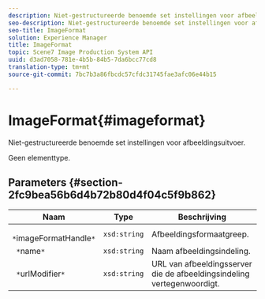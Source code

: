 ```yaml
---
description: Niet-gestructureerde benoemde set instellingen voor afbeeldingsuitvoer.
seo-description: Niet-gestructureerde benoemde set instellingen voor afbeeldingsuitvoer.
seo-title: ImageFormat
solution: Experience Manager
title: ImageFormat
topic: Scene7 Image Production System API
uuid: d3ad7058-781e-4b5b-84b5-7da6bcc77cd8
translation-type: tm+mt
source-git-commit: 7bc7b3a86fbcdc57cfdc31745fae3afc06e44b15

---
```



# ImageFormat{#imageformat}

Niet-gestructureerde benoemde set instellingen voor afbeeldingsuitvoer.

Geen elementtype.

## Parameters {#section-2fc9bea56b6d4b72b80d4f04c5f9b862}

| Naam | Type | Beschrijving |
|---|---|---|
| ` *`imageFormatHandle`*` | `xsd:string` | Afbeeldingsformaatgreep. |
| ` *`name`*` | `xsd:string` | Naam afbeeldingsindeling. |
| ` *`urlModifier`*` | `xsd:string` | URL van afbeeldingsserver die de afbeeldingsindeling vertegenwoordigt. |

